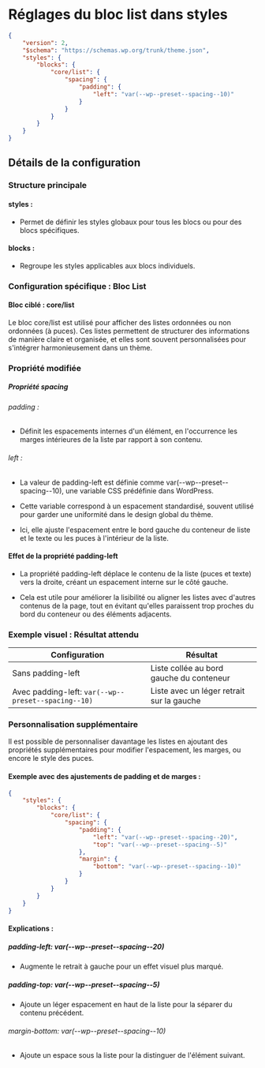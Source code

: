 # Réglages du bloc list dans styles

```json 
{
    "version": 2,
    "$schema": "https://schemas.wp.org/trunk/theme.json",
    "styles": {
        "blocks": {
            "core/list": {
                "spacing": {
                    "padding": {
                        "left": "var(--wp--preset--spacing--10)"
                    }
                }
            }
        }
    }
}
```

## Détails de la configuration

### Structure principale

#### styles :

- Permet de définir les styles globaux pour tous les blocs ou pour des blocs spécifiques.

#### blocks :

- Regroupe les styles applicables aux blocs individuels.

### Configuration spécifique : Bloc List

#### Bloc ciblé : core/list

Le bloc core/list est utilisé pour afficher des listes ordonnées ou non ordonnées (à puces). Ces listes permettent de structurer des informations de manière claire et organisée, et elles sont souvent personnalisées pour s'intégrer harmonieusement dans un thème.

### Propriété modifiée

##### Propriété spacing

###### padding :

- Définit les espacements internes d'un élément, en l'occurrence les marges intérieures de la liste par rapport à son contenu.

###### left :

- La valeur de padding-left est définie comme var(--wp--preset--spacing--10), une variable CSS prédéfinie dans WordPress.

- Cette variable correspond à un espacement standardisé, souvent utilisé pour garder une uniformité dans le design global du thème.

- Ici, elle ajuste l'espacement entre le bord gauche du conteneur de liste et le texte ou les puces à l'intérieur de la liste.

#### Effet de la propriété padding-left

- La propriété padding-left déplace le contenu de la liste (puces et texte) vers la droite, créant un espacement interne sur le côté gauche.

- Cela est utile pour améliorer la lisibilité ou aligner les listes avec d'autres contenus de la page, tout en évitant qu'elles paraissent trop proches du bord du conteneur ou des éléments adjacents.

### Exemple visuel : Résultat attendu

| **Configuration**                                    | **Résultat**                                                 |
|------------------------------------------------------|--------------------------------------------------------------|
| Sans padding-left	    	    	                   | Liste collée au bord gauche du conteneur                     | 
| Avec padding-left: `var(--wp--preset--spacing--10)`  | Liste avec un léger retrait sur la gauche                    |

### Personnalisation supplémentaire
Il est possible de personnaliser davantage les listes en ajoutant des propriétés supplémentaires pour modifier l'espacement, les marges, ou encore le style des puces.

#### Exemple avec des ajustements de padding et de marges :

```json 
{
    "styles": {
        "blocks": {
            "core/list": {
                "spacing": {
                    "padding": {
                        "left": "var(--wp--preset--spacing--20)",
                        "top": "var(--wp--preset--spacing--5)"
                    },
                    "margin": {
                        "bottom": "var(--wp--preset--spacing--10)"
                    }
                }
            }
        }
    }
}
```

#### Explications :

##### padding-left: var(--wp--preset--spacing--20)
- Augmente le retrait à gauche pour un effet visuel plus marqué.

##### padding-top: var(--wp--preset--spacing--5) 
- Ajoute un léger espacement en haut de la liste pour la séparer du contenu précédent.

###### margin-bottom: var(--wp--preset--spacing--10)
- Ajoute un espace sous la liste pour la distinguer de l'élément suivant.